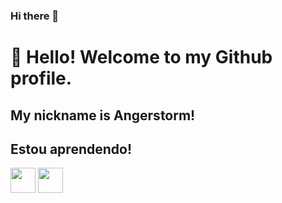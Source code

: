 ### Hi there 👋
# 👋 Hello! Welcome to my Github profile.
## My nickname is Angerstorm!
## Estou aprendendo!

<img loading="lazy" src="https://cdn.jsdelivr.net/gh/devicons/devicon/icons/java/java-original.svg" width="40" height="40"/> <img loading="lazy" src="https://cdn.jsdelivr.net/gh/devicons/devicon/icons/linux/linux-original.svg" width="40" height="40"/>


